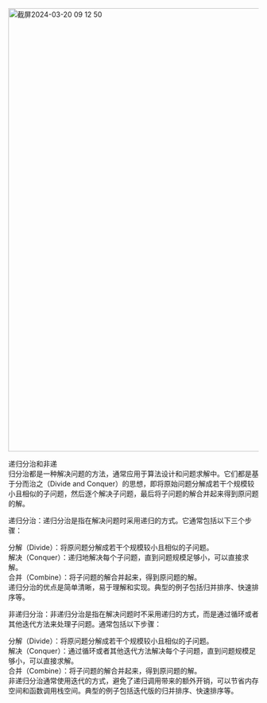 <img width="891" alt="截屏2024-03-20 09 12 50" src="https://github.com/xkong-study/gucheng_algorithm/assets/100473178/ef1038b0-5155-446e-a718-0d9901389bc4">

递归分治和非递      
归分治都是一种解决问题的方法，通常应用于算法设计和问题求解中。它们都是基于分而治之（Divide and Conquer）的思想，即将原始问题分解成若干个规模较小且相似的子问题，然后逐个解决子问题，最后将子问题的解合并起来得到原问题的解。

递归分治：递归分治是指在解决问题时采用递归的方式。它通常包括以下三个步骤：    
 
分解（Divide）：将原问题分解成若干个规模较小且相似的子问题。    
解决（Conquer）：递归地解决每个子问题，直到问题规模足够小，可以直接求解。   
合并（Combine）：将子问题的解合并起来，得到原问题的解。   
递归分治的优点是简单清晰，易于理解和实现。典型的例子包括归并排序、快速排序等。    

非递归分治：非递归分治是指在解决问题时不采用递归的方式，而是通过循环或者其他迭代方法来处理子问题。通常包括以下步骤：    

分解（Divide）：将原问题分解成若干个规模较小且相似的子问题。    
解决（Conquer）：通过循环或者其他迭代方法解决每个子问题，直到问题规模足够小，可以直接求解。    
合并（Combine）：将子问题的解合并起来，得到原问题的解。    
非递归分治通常使用迭代的方式，避免了递归调用带来的额外开销，可以节省内存空间和函数调用栈空间。典型的例子包括迭代版的归并排序、快速排序等。    
 

